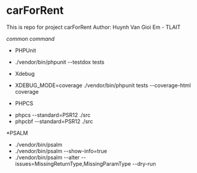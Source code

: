 # carForRent
This is repo for project carForRent
Author: Huynh Van Gioi Em - TLAIT

*common command*
* PHPUnit
- ./vendor/bin/phpunit --testdox tests

* Xdebug
- XDEBUG_MODE=coverage ./vendor/bin/phpunit tests --coverage-html coverage

* PHPCS
- phpcs --standard=PSR12 ./src
- phpcbf --standard=PSR12 ./src

*PSALM
- ./vendor/bin/psalm
- ./vendor/bin/psalm --show-info=true
- ./vendor/bin/psalm  --alter --issues=MissingReturnType,MissingParamType --dry-run
